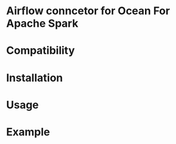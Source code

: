 # Airflow conncetor for Ocean For Apache Spark

<!-- TODO(crezvoy): long description -->

# Compatibility

# Installation

# Usage

# Example
